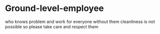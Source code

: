 # Ground-level-employee
who knows problem
and work for everyone
without them cleanliness is not possible
so please take care and respect them
